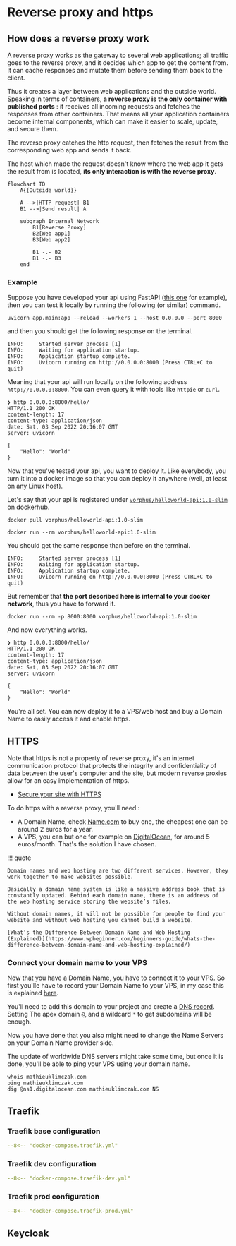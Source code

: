 # Reverse proxy and https

## How does a reverse proxy work

A reverse proxy works as the gateway to several web applications; all traffic goes to the reverse proxy, and it decides which app to get the content from. It can cache responses and mutate them before sending them back to the client.

Thus it creates a layer between web applications and the outside world. Speaking in terms of containers, **a reverse proxy is the only container with published ports** : it receives all incoming requests and fetches the responses from other containers. That means all your application containers become internal components, which can make it easier to scale, update, and secure them.

The reverse proxy catches the http request, then fetches the result from the corresponding web app and sends it back.

The host which made the request doesn't know where the web app it gets the result from is located, **its only interaction is with the reverse proxy**.

```mermaid
flowchart TD
    A{{Outside world}}

    A -->|HTTP request| B1
    B1 -->|Send result| A

    subgraph Internal Network
        B1[Reverse Proxy]
        B2[Web app1]
        B3[Web app2]

        B1 -.- B2
        B1 -.- B3
    end

```

### Example

Suppose you have developed your api using FastAPI ([this one](https://github.com/Klimorg/helloworld-api) for example), then you can test it locally by running the following (or similar) command.

```shell
uvicorn app.main:app --reload --workers 1 --host 0.0.0.0 --port 8000
```

and then you should get the following response on the terminal.

```
INFO:     Started server process [1]
INFO:     Waiting for application startup.
INFO:     Application startup complete.
INFO:     Uvicorn running on http://0.0.0.0:8000 (Press CTRL+C to quit)
```
Meaning that your api will run locally on the following address `http://0.0.0.0:8000`. You can even query it with tools like `httpie` or `curl`.

``` title="Querying with httpie"
❯ http 0.0.0.0:8000/hello/
HTTP/1.1 200 OK
content-length: 17
content-type: application/json
date: Sat, 03 Sep 2022 20:16:07 GMT
server: uvicorn

{
    "Hello": "World"
}
```

Now that you've tested your api, you want to deploy it. Like everybody, you turn it into a docker image so that you can deploy it anywhere (well, at least on any Linux host).

Let's say that your api is registered under [`vorphus/helloworld-api:1.0-slim`](https://hub.docker.com/repository/docker/vorphus/helloworld-api) on dockerhub.

```shell
docker pull vorphus/helloworld-api:1.0-slim
```

```shell
docker run --rm vorphus/helloworld-api:1.0-slim
```

You should get the same response than before on the terminal.

```
INFO:     Started server process [1]
INFO:     Waiting for application startup.
INFO:     Application startup complete.
INFO:     Uvicorn running on http://0.0.0.0:8000 (Press CTRL+C to quit)
```

But remember that **the port described here is internal to your docker network**, thus you have to forward it.

```
docker run --rm -p 8000:8000 vorphus/helloworld-api:1.0-slim
```
And now everything works.

```
❯ http 0.0.0.0:8000/hello/
HTTP/1.1 200 OK
content-length: 17
content-type: application/json
date: Sat, 03 Sep 2022 20:16:07 GMT
server: uvicorn

{
    "Hello": "World"
}
```

You're all set. You can now deploy it to a VPS/web host and buy a Domain Name to easily access it and enable https.


## HTTPS

Note that https is not a property of reverse proxy, it's an internet communication protocol that protects the integrity and confidentiality of data between the user's computer and the site, but modern reverse proxies allow for an easy implementation of https.

* [Secure your site with HTTPS](https://developers.google.com/search/docs/advanced/security/https)

To do https with a reverse proxy, you'll need :

* A Domain Name, check [Name.com](https://www.name.com/) to buy one, the cheapest one can be around 2 euros for a year.
* A VPS, you can but one for example on [DigitalOcean](https://cloud.digitalocean.com), for around 5 euros/month. That's the solution I have chosen.

!!! quote

    Domain names and web hosting are two different services. However, they work together to make websites possible.

    Basically a domain name system is like a massive address book that is constantly updated. Behind each domain name, there is an address of the web hosting service storing the website’s files.

    Without domain names, it will not be possible for people to find your website and without web hosting you cannot build a website.

    [What’s the Difference Between Domain Name and Web Hosting (Explained)](https://www.wpbeginner.com/beginners-guide/whats-the-difference-between-domain-name-and-web-hosting-explained/)

### Connect your domain name to your VPS

Now that you have a Domain Name, you have to connect it to your VPS. So first you'lle have to record your Domain Name to your VPS, in my case this is explained [here](https://docs.digitalocean.com/products/networking/dns/how-to/add-domains/).

You'll need to add this domain to your project and create a [DNS record](https://docs.digitalocean.com/products/networking/dns/how-to/manage-records/). Setting The apex domain `@`, and a wildcard `*` to get subdomains will be enough.

Now you have done that you also might need to change the Name Servers on your Domain Name provider side.

The update of worldwide DNS servers might take some time, but once it is done, you'll be able to ping your VPS using your domain name.


```shell
whois mathieuklimczak.com
ping mathieuklimczak.com
dig @ns1.digitalocean.com mathieuklimczak.com NS
```


## Traefik

### Traefik base configuration

```yaml
--8<-- "docker-compose.traefik.yml"
```

### Traefik dev configuration

```yaml
--8<-- "docker-compose.traefik-dev.yml"
```

### Traefik prod configuration

```yaml
--8<-- "docker-compose.traefik-prod.yml"
```

## Keycloak
